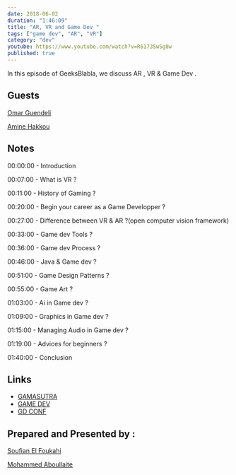 ```yaml
---
date: 2018-06-02
duration: "1:46:09"
title: "AR, VR and Game Dev "
tags: ["game dev", "AR", "VR"]
category: "dev"
youtube: https://www.youtube.com/watch?v=R6173SwSg8w
published: true
---
```


In this episode of GeeksBlabla, we discuss AR , VR & Game Dev .

## Guests

[Omar Guendeli](https://guendeliomar.com)

[Amine Hakkou](https://www.hakkou.me/)

## Notes

00:00:00 - Introduction

00:07:00 - What is VR ?

00:11:00 - History of Gaming ?

00:20:00 - Begin your career as a Game Developper ?

00:27:00 - Difference between VR & AR ?(open computer vision framework)

00:33:00 - Game dev Tools ?

00:36:00 - Game dev Process ?

00:46:00 - Java & Game dev ?

00:51:00 - Game Design Patterns ?

00:55:00 - Game Art ?

01:03:00 - Ai in Game dev ?

01:09:00 - Graphics in Game dev ?

01:15:00 - Managing Audio in Game dev ?

01:19:00 - Advices for beginners ?

01:40:00 - Conclusion

## Links

- [GAMASUTRA](https://www.gamasutra.com/)
- [GAME DEV](https://gamedev.net/)
- [GD CONF](https://gdconf.com/)

## Prepared and Presented by :

[Soufian El Foukahi](https://twitter.com/soufyanAI)

[Mohammed Aboullaite](https://twitter.com/laytoun)
